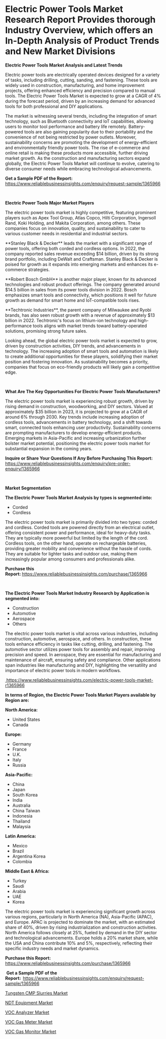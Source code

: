 <p><h1>Electric Power Tools Market Research Report Provides thorough Industry Overview, which offers an In-Depth Analysis of Product Trends and New Market Divisions</h1></p><p><strong>Electric Power Tools Market Analysis and Latest Trends</strong></p>
<p><p>Electric power tools are electrically operated devices designed for a variety of tasks, including drilling, cutting, sanding, and fastening. These tools are widely used in construction, manufacturing, and home improvement projects, offering enhanced efficiency and precision compared to manual tools. The Electric Power Tools Market is expected to grow at a CAGR of 4% during the forecast period, driven by an increasing demand for advanced tools for both professional and DIY applications. </p><p>The market is witnessing several trends, including the integration of smart technology, such as Bluetooth connectivity and IoT capabilities, allowing users to monitor tool performance and battery life remotely. Battery-powered tools are also gaining popularity due to their portability and the convenience of not being restricted by power outlets. Moreover, sustainability concerns are promoting the development of energy-efficient and environmentally friendly power tools. The rise of e-commerce and online retail is making these products more accessible, further driving market growth. As the construction and manufacturing sectors expand globally, the Electric Power Tools Market will continue to evolve, catering to diverse consumer needs while embracing technological advancements.</p></p>
<p><strong>Get a Sample PDF of the Report:&nbsp;</strong> <a href="https://www.reliablebusinessinsights.com/enquiry/request-sample/1365966?utm_campaign=1804&utm_medium=2&utm_source=Github&utm_content=ia&utm_term=29102024&utm_id=electric-power-tools">https://www.reliablebusinessinsights.com/enquiry/request-sample/1365966</a></p>
<p>&nbsp;</p>
<p><strong>Electric Power Tools Major Market Players</strong></p>
<p><p>The electric power tools market is highly competitive, featuring prominent players such as Apex Tool Group, Atlas Copco, Hilti Corporation, Ingersoll Rand, Koki Holding, and Makita Corporation, among others. These companies focus on innovation, quality, and sustainability to cater to various customer needs in residential and industrial sectors.</p><p>**Stanley Black & Decker** leads the market with a significant range of power tools, offering both corded and cordless options. In 2022, the company reported sales revenue exceeding $14 billion, driven by its strong brand portfolio, including DeWalt and Craftsman. Stanley Black & Decker is poised for growth as it expands into emerging markets and enhances its e-commerce strategies.</p><p>**Robert Bosch GmbH** is another major player, known for its advanced technologies and robust product offerings. The company generated around $14.5 billion in sales from its power tools division in 2022. Bosch emphasizes smart tools and connectivity, which positions it well for future growth as demand for smart home and IoT-compatible tools rises.</p><p>**Techtronic Industries**, the parent company of Milwaukee and Ryobi brands, has also seen robust growth with a revenue of approximately $13 billion in 2022. Techtronic's focus on lithium-ion technology and high-performance tools aligns with market trends toward battery-operated solutions, promising strong future sales.</p><p>Looking ahead, the global electric power tools market is expected to grow, driven by construction activities, DIY trends, and advancements in technology. The increasing adoption of smart tools and automation is likely to create additional opportunities for these players, solidifying their market position and fostering innovation. As sustainability becomes a priority, companies that focus on eco-friendly products will likely gain a competitive edge.</p></p>
<p>&nbsp;</p>
<p><strong>What Are The Key Opportunities For Electric Power Tools Manufacturers?</strong></p>
<p><p>The electric power tools market is experiencing robust growth, driven by rising demand in construction, woodworking, and DIY sectors. Valued at approximately $35 billion in 2023, it is projected to grow at a CAGR of around 6% through 2030. Key trends include increasing adoption of cordless tools, advancements in battery technology, and a shift towards smart, connected tools enhancing user productivity. Sustainability concerns are prompting manufacturers to develop energy-efficient products. Emerging markets in Asia-Pacific and increasing urbanization further bolster market potential, positioning the electric power tools market for substantial expansion in the coming years.</p></p>
<p><strong>Inquire or Share Your Questions If Any Before Purchasing This Report:</strong> <a href="https://www.reliablebusinessinsights.com/enquiry/pre-order-enquiry/1365966?utm_campaign=1804&utm_medium=2&utm_source=Github&utm_content=ia&utm_term=29102024&utm_id=electric-power-tools">https://www.reliablebusinessinsights.com/enquiry/pre-order-enquiry/1365966</a></p>
<p>&nbsp;</p>
<p><strong>Market Segmentation</strong></p>
<p><strong>The Electric Power Tools Market Analysis by types is segmented into:</strong></p>
<p><ul><li>Corded</li><li>Cordless</li></ul></p>
<p><p>The electric power tools market is primarily divided into two types: corded and cordless. Corded tools are powered directly from an electrical outlet, offering consistent power and performance, ideal for heavy-duty tasks. They are typically more powerful but limited by the length of the cord. Cordless tools, on the other hand, operate on rechargeable batteries, providing greater mobility and convenience without the hassle of cords. They are suitable for lighter tasks and outdoor use, making them increasingly popular among consumers and professionals alike.</p></p>
<p><strong>Purchase this Report:&nbsp;</strong><a href="https://www.reliablebusinessinsights.com/purchase/1365966?utm_campaign=1804&utm_medium=2&utm_source=Github&utm_content=ia&utm_term=29102024&utm_id=electric-power-tools">https://www.reliablebusinessinsights.com/purchase/1365966</a></p>
<p>&nbsp;</p>
<p><strong>The Electric Power Tools Market Industry Research by Application is segmented into:</strong></p>
<p><ul><li>Construction</li><li>Automotive</li><li>Aerospace</li><li>Others</li></ul></p>
<p><p>The electric power tools market is vital across various industries, including construction, automotive, aerospace, and others. In construction, these tools enhance efficiency in tasks like cutting, drilling, and fastening. The automotive sector utilizes power tools for assembly and repair, improving precision and speed. In aerospace, they are essential for manufacturing and maintenance of aircraft, ensuring safety and compliance. Other applications span industries like manufacturing and DIY, highlighting the versatility and importance of electric power tools in modern workflows.</p></p>
<p><a href="https://www.reliablebusinessinsights.com/electric-power-tools-market-r1365966?utm_campaign=1804&utm_medium=2&utm_source=Github&utm_content=ia&utm_term=29102024&utm_id=electric-power-tools">&nbsp;https://www.reliablebusinessinsights.com/electric-power-tools-market-r1365966</a></p>
<p><strong>In terms of Region, the Electric Power Tools Market Players available by Region are:</strong></p>
<p>
    <p> <strong> North America: </strong>
        <ul>
            <li>United States</li>
            <li>Canada</li>
        </ul>
        </p> 
    <p> <strong> Europe: </strong>
        <ul>
            <li>Germany</li>
            <li>France</li>
            <li>U.K.</li>
            <li>Italy</li>
            <li>Russia</li>
        </ul>
        </p> 
    <p> <strong> Asia-Pacific: </strong>
        <ul>
            <li>China</li>
            <li>Japan</li>
            <li>South Korea</li>
            <li>India</li>
            <li>Australia</li>
            <li>China Taiwan</li>
            <li>Indonesia</li>
            <li>Thailand</li>
            <li>Malaysia</li>
        </ul>
        </p> 
    <p> <strong> Latin America: </strong>
        <ul>
            <li>Mexico</li>
            <li>Brazil</li>
            <li>Argentina Korea</li>
            <li>Colombia</li>
        </ul>
        </p> 
    <p> <strong> Middle East & Africa: </strong>
        <ul>
            <li>Turkey</li>
            <li>Saudi</li>
            <li>Arabia</li>
            <li>UAE</li>
            <li>Korea</li>
        </ul>
    </p>
    </p>
<p><p>The electric power tools market is experiencing significant growth across various regions, particularly in North America (NA), Asia-Pacific (APAC), and Europe. APAC is projected to dominate the market, with an estimated share of 40%, driven by rising industrialization and construction activities. North America follows closely at 25%, fueled by demand in the DIY sector and technological advancements. Europe holds a 20% market share, while the USA and China contribute 10% and 5%, respectively, reflecting their specific industry needs and market dynamics.</p></p>
<p><strong>Purchase this Report: </strong><a href="https://www.reliablebusinessinsights.com/purchase/1365966?utm_campaign=1804&utm_medium=2&utm_source=Github&utm_content=ia&utm_term=29102024&utm_id=electric-power-tools">https://www.reliablebusinessinsights.com/purchase/1365966</a></p>
<p>&nbsp;<strong>Get a Sample PDF of the Report:&nbsp;&nbsp;</strong><a href="https://www.reliablebusinessinsights.com/enquiry/request-sample/1365966?utm_campaign=1804&utm_medium=2&utm_source=Github&utm_content=ia&utm_term=29102024&utm_id=electric-power-tools">https://www.reliablebusinessinsights.com/enquiry/request-sample/1365966</a></p>
<p><strong></strong></p>
<p><p><a href="https://github.com/lawriesievelwij/Market-Research-Report-List-1/blob/main/tungsten-cmp-slurries-market.md?utm_campaign=1804&utm_medium=2&utm_source=Github&utm_content=ia&utm_term=29102024&utm_id=electric-power-tools">Tungsten CMP Slurries Market</a></p><p><a href="https://www.linkedin.com/pulse/ndt-equipment-market-analysis-report-global-insights-zq2te?utm_campaign=1804&utm_medium=2&utm_source=Github&utm_content=ia&utm_term=29102024&utm_id=electric-power-tools">NDT Equipment Market</a></p><p><a href="https://www.linkedin.com/pulse/insights-voc-analyzer-market-players-size-geographical-vepfe?utm_campaign=1804&utm_medium=2&utm_source=Github&utm_content=ia&utm_term=29102024&utm_id=electric-power-tools">VOC Analyzer Market</a></p><p><a href="https://www.linkedin.com/pulse/voc-gas-meter-market-revolution-size-share-emerging-trends-3cmde?utm_campaign=1804&utm_medium=2&utm_source=Github&utm_content=ia&utm_term=29102024&utm_id=electric-power-tools">VOC Gas Meter Market</a></p><p><a href="https://www.linkedin.com/pulse/global-voc-gas-monitor-market-share-growth-opportunities-growing-nlf1e?utm_campaign=1804&utm_medium=2&utm_source=Github&utm_content=ia&utm_term=29102024&utm_id=electric-power-tools">VOC Gas Monitor Market</a></p></p>